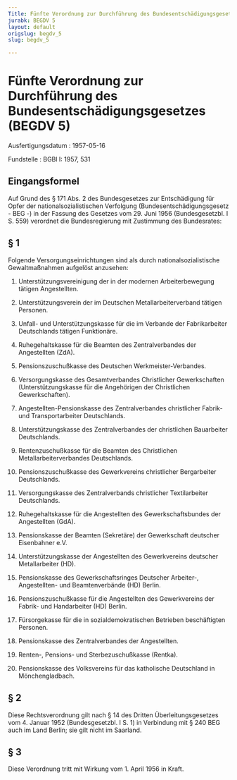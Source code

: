 ```yaml
---
Title: Fünfte Verordnung zur Durchführung des Bundesentschädigungsgesetzes
jurabk: BEGDV 5
layout: default
origslug: begdv_5
slug: begdv_5

---
```


# Fünfte Verordnung zur Durchführung des Bundesentschädigungsgesetzes (BEGDV 5)

Ausfertigungsdatum
:   1957-05-16

Fundstelle
:   BGBl I: 1957, 531



## Eingangsformel

Auf Grund des § 171 Abs. 2 des Bundesgesetzes zur Entschädigung für
Opfer der nationalsozialistischen Verfolgung
(Bundesentschädigungsgesetz - BEG -) in der Fassung des Gesetzes vom
29\. Juni 1956 (Bundesgesetzbl. I S. 559) verordnet die Bundesregierung
mit Zustimmung des Bundesrates:


## § 1

Folgende Versorgungseinrichtungen sind als durch
nationalsozialistische Gewaltmaßnahmen aufgelöst anzusehen:

1.  Unterstützungsvereinigung der in der modernen Arbeiterbewegung tätigen
    Angestellten.


2.  Unterstützungsverein der im Deutschen Metallarbeiterverband tätigen
    Personen.


3.  Unfall- und Unterstützungskasse für die im Verbande der Fabrikarbeiter
    Deutschlands tätigen Funktionäre.


4.  Ruhegehaltskasse für die Beamten des Zentralverbandes der Angestellten
    (ZdA).


5.  Pensionszuschußkasse des Deutschen Werkmeister-Verbandes.


6.  Versorgungskasse des Gesamtverbandes Christlicher Gewerkschaften
    (Unterstützungskasse für die Angehörigen der Christlichen
    Gewerkschaften).


7.  Angestellten-Pensionskasse des Zentralverbandes christlicher Fabrik-
    und Transportarbeiter Deutschlands.


8.  Unterstützungskasse des Zentralverbandes der christlichen Bauarbeiter
    Deutschlands.


9.  Rentenzuschußkasse für die Beamten des Christlichen
    Metallarbeiterverbandes Deutschlands.


10. Pensionszuschußkasse des Gewerkvereins christlicher Bergarbeiter
    Deutschlands.


11. Versorgungskasse des Zentralverbands christlicher Textilarbeiter
    Deutschlands.


12. Ruhegehaltskasse für die Angestellten des Gewerkschaftsbundes der
    Angestellten (GdA).


13. Pensionskasse der Beamten (Sekretäre) der Gewerkschaft deutscher
    Eisenbahner e.V.


14. Unterstützungskasse der Angestellten des Gewerkvereins deutscher
    Metallarbeiter (HD).


15. Pensionskasse des Gewerkschaftsringes Deutscher Arbeiter-,
    Angestellten- und Beamtenverbände (HD) Berlin.


16. Pensionszuschußkasse für die Angestellten des Gewerkvereins der
    Fabrik- und Handarbeiter (HD) Berlin.


17. Fürsorgekasse für die in sozialdemokratischen Betrieben beschäftigten
    Personen.


18. Pensionskasse des Zentralverbandes der Angestellten.


19. Renten-, Pensions- und Sterbezuschußkasse (Rentka).


20. Pensionskasse des Volksvereins für das katholische Deutschland in
    Mönchengladbach.





## § 2

Diese Rechtsverordnung gilt nach § 14 des Dritten Überleitungsgesetzes
vom 4. Januar 1952 (Bundesgesetzbl. I S. 1) in Verbindung mit § 240
BEG auch im Land Berlin;
sie gilt nicht im Saarland.


## § 3

Diese Verordnung tritt mit Wirkung vom 1. April 1956 in Kraft.

